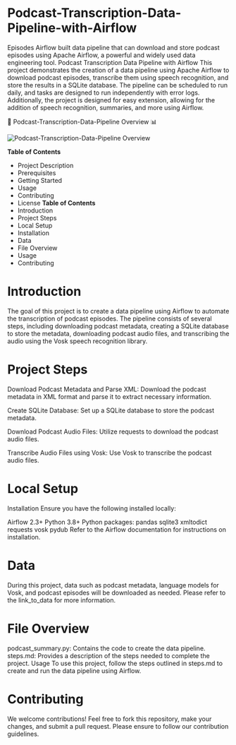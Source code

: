 # Podcast-Transcription-Data-Pipeline-with-Airflow
Episodes Airflow built data pipeline that can download and store podcast episodes using Apache Airflow, a powerful and widely used data engineering tool.
Podcast Transcription Data Pipeline with Airflow
This project demonstrates the creation of a data pipeline using Apache Airflow to download podcast episodes, transcribe them using speech recognition, and store the results in a SQLite database. The pipeline can be scheduled to run daily, and tasks are designed to run independently with error logs. Additionally, the project is designed for easy extension, allowing for the addition of speech recognition, summaries, and more using Airflow.

🏥 Podcast-Transcription-Data-Pipeline Overview 📊 

  ![Podcast-Transcription-Data-Pipeline Overview](https://github.com/Abdullah28-gheyad/Podcast-Transcription-Data-Pipeline-with-Airflow/blob/master/airflow.jpg)


**Table of Contents**
-  Project Description
-  Prerequisites
-  Getting Started
-  Usage
-  Contributing
-  License
**Table of Contents**
- Introduction
- Project Steps
- Local Setup
- Installation
- Data
- File Overview
- Usage
- Contributing 

# Introduction
The goal of this project is to create a data pipeline using Airflow to automate the transcription of podcast episodes. The pipeline consists of several steps, including downloading podcast metadata, creating a SQLite database to store the metadata, downloading podcast audio files, and transcribing the audio using the Vosk speech recognition library.

# Project Steps
Download Podcast Metadata and Parse XML: Download the podcast metadata in XML format and parse it to extract necessary information.

Create SQLite Database: Set up a SQLite database to store the podcast metadata.

Download Podcast Audio Files: Utilize requests to download the podcast audio files.

Transcribe Audio Files using Vosk: Use Vosk to transcribe the podcast audio files.

# Local Setup
Installation
Ensure you have the following installed locally:

Airflow 2.3+
Python 3.8+
Python packages:
pandas
sqlite3
xmltodict
requests
vosk
pydub
Refer to the Airflow documentation for instructions on installation.

# Data
During this project, data such as podcast metadata, language models for Vosk, and podcast episodes will be downloaded as needed. Please refer to the link_to_data for more information.

# File Overview
podcast_summary.py: Contains the code to create the data pipeline.
steps.md: Provides a description of the steps needed to complete the project.
Usage
To use this project, follow the steps outlined in steps.md to create and run the data pipeline using Airflow.

# Contributing
We welcome contributions! Feel free to fork this repository, make your changes, and submit a pull request. Please ensure to follow our contribution guidelines.
